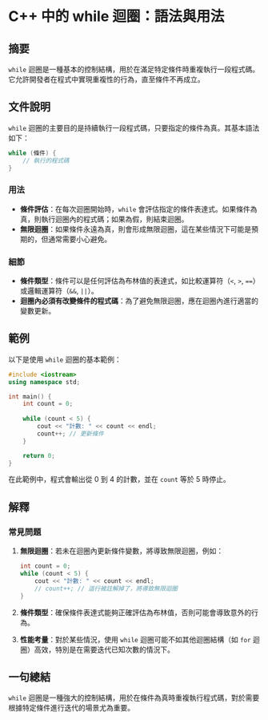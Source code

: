 <!--
Meta Description: # C++ 中的 while 迴圈：語法與用法 ## 摘要 `while` 迴圈是一種基本的控制結構，用於在滿足特定條件時重複執行一段程式碼。它允許開發者在程式中實現重複性的行為，直至條件不再成立。 ## 文件說明 `while` 迴圈的主要目的是持續執行一段程式碼，只要指定的條件為真。其基本語法如...
Meta Keywords: while, count, cpp, int, 無限迴圈
-->

# C++ 中的 while 迴圈：語法與用法

## 摘要
`while` 迴圈是一種基本的控制結構，用於在滿足特定條件時重複執行一段程式碼。它允許開發者在程式中實現重複性的行為，直至條件不再成立。

## 文件說明
`while` 迴圈的主要目的是持續執行一段程式碼，只要指定的條件為真。其基本語法如下：

```cpp
while (條件) {
    // 執行的程式碼
}
```

### 用法
- **條件評估**：在每次迴圈開始時，`while` 會評估指定的條件表達式。如果條件為真，則執行迴圈內的程式碼；如果為假，則結束迴圈。
- **無限迴圈**：如果條件永遠為真，則會形成無限迴圈，這在某些情況下可能是預期的，但通常需要小心避免。

### 細節
- **條件類型**：條件可以是任何評估為布林值的表達式，如比較運算符（`<`, `>`, `==`）或邏輯運算符（`&&`, `||`）。
- **迴圈內必須有改變條件的程式碼**：為了避免無限迴圈，應在迴圈內進行適當的變數更新。

## 範例
以下是使用 `while` 迴圈的基本範例：

```cpp
#include <iostream>
using namespace std;

int main() {
    int count = 0;
    
    while (count < 5) {
        cout << "計數: " << count << endl;
        count++; // 更新條件
    }

    return 0;
}
```

在此範例中，程式會輸出從 0 到 4 的計數，並在 `count` 等於 5 時停止。

## 解釋
### 常見問題
1. **無限迴圈**：若未在迴圈內更新條件變數，將導致無限迴圈，例如：
   ```cpp
   int count = 0;
   while (count < 5) {
       cout << "計數: " << count << endl;
       // count++; // 這行被註解掉了，將導致無限迴圈
   }
   ```

2. **條件類型**：確保條件表達式能夠正確評估為布林值，否則可能會導致意外的行為。

3. **性能考量**：對於某些情況，使用 `while` 迴圈可能不如其他迴圈結構（如 `for` 迴圈）高效，特別是在需要迭代已知次數的情況下。

## 一句總結
`while` 迴圈是一種強大的控制結構，用於在條件為真時重複執行程式碼，對於需要根據特定條件進行迭代的場景尤為重要。